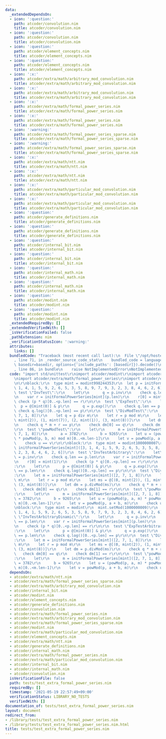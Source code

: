 ```yaml
---
data:
  _extendedDependsOn:
  - icon: ':question:'
    path: atcoder/convolution.nim
    title: atcoder/convolution.nim
  - icon: ':question:'
    path: atcoder/convolution.nim
    title: atcoder/convolution.nim
  - icon: ':question:'
    path: atcoder/element_concepts.nim
    title: atcoder/element_concepts.nim
  - icon: ':question:'
    path: atcoder/element_concepts.nim
    title: atcoder/element_concepts.nim
  - icon: ':x:'
    path: atcoder/extra/math/arbitrary_mod_convolution.nim
    title: atcoder/extra/math/arbitrary_mod_convolution.nim
  - icon: ':x:'
    path: atcoder/extra/math/arbitrary_mod_convolution.nim
    title: atcoder/extra/math/arbitrary_mod_convolution.nim
  - icon: ':x:'
    path: atcoder/extra/math/formal_power_series.nim
    title: atcoder/extra/math/formal_power_series.nim
  - icon: ':x:'
    path: atcoder/extra/math/formal_power_series.nim
    title: atcoder/extra/math/formal_power_series.nim
  - icon: ':warning:'
    path: atcoder/extra/math/formal_power_series_sparse.nim
    title: atcoder/extra/math/formal_power_series_sparse.nim
  - icon: ':warning:'
    path: atcoder/extra/math/formal_power_series_sparse.nim
    title: atcoder/extra/math/formal_power_series_sparse.nim
  - icon: ':x:'
    path: atcoder/extra/math/ntt.nim
    title: atcoder/extra/math/ntt.nim
  - icon: ':x:'
    path: atcoder/extra/math/ntt.nim
    title: atcoder/extra/math/ntt.nim
  - icon: ':x:'
    path: atcoder/extra/math/particular_mod_convolution.nim
    title: atcoder/extra/math/particular_mod_convolution.nim
  - icon: ':x:'
    path: atcoder/extra/math/particular_mod_convolution.nim
    title: atcoder/extra/math/particular_mod_convolution.nim
  - icon: ':question:'
    path: atcoder/generate_definitions.nim
    title: atcoder/generate_definitions.nim
  - icon: ':question:'
    path: atcoder/generate_definitions.nim
    title: atcoder/generate_definitions.nim
  - icon: ':question:'
    path: atcoder/internal_bit.nim
    title: atcoder/internal_bit.nim
  - icon: ':question:'
    path: atcoder/internal_bit.nim
    title: atcoder/internal_bit.nim
  - icon: ':question:'
    path: atcoder/internal_math.nim
    title: atcoder/internal_math.nim
  - icon: ':question:'
    path: atcoder/internal_math.nim
    title: atcoder/internal_math.nim
  - icon: ':question:'
    path: atcoder/modint.nim
    title: atcoder/modint.nim
  - icon: ':question:'
    path: atcoder/modint.nim
    title: atcoder/modint.nim
  _extendedRequiredBy: []
  _extendedVerifiedWith: []
  _isVerificationFailed: false
  _pathExtension: nim
  _verificationStatusIcon: ':warning:'
  attributes:
    links: []
  bundledCode: "Traceback (most recent call last):\n  File \"/opt/hostedtoolcache/Python/3.9.6/x64/lib/python3.9/site-packages/onlinejudge_verify/documentation/build.py\"\
    , line 71, in _render_source_code_stat\n    bundled_code = language.bundle(stat.path,\
    \ basedir=basedir, options={'include_paths': [basedir]}).decode()\n  File \"/opt/hostedtoolcache/Python/3.9.6/x64/lib/python3.9/site-packages/onlinejudge_verify/languages/nim.py\"\
    , line 86, in bundle\n    raise NotImplementedError\nNotImplementedError\n"
  code: "import std/unittest\r\nimport atcoder/modint\r\nimport atcoder/extra/math/ntt\r\
    \nimport atcoder/extra/math/formal_power_series\r\nimport atcoder/extra/math/formal_power_series_sparse\r\
    \n\r\nblock:\r\n  type mint = modint998244353\r\n  let p = initFormalPowerSeries[mint]([3,\
    \ 1, 4, 1, 5, 9, 2, 6, 5, 3, 5, 8, 9, 7, 9, 3, 2, 3, 8, 4, 6, 2, 6])\r\n\r\n \
    \ test \"InvTest\":\r\n    let\r\n      q = p.inv\r\n    check q.len == p.len\r\
    \n    var r = initFormalPowerSeries[mint](p.len)\r\n    r[0] = mint(1)\r\n   \
    \ check (p * q)[0..<p.len] == r\r\n\r\n  test \"ExpTest\":\r\n    let\r\n    \
    \  p = @[mint(0)] & p\r\n      q = p.exp()\r\n    check q.len == p.len\r\n   \
    \ check q.log()[0..<p.len] == p\r\n\r\n  test \"DivModTest\":\r\n    let m = initFormalPowerSeries[mint]([2,\
    \ 7, 1, 8])\r\n    let q = p div m\r\n    let r = p mod m\r\n    let ms = @[(0,\
    \ mint(2)), (1, mint(7)), (2, mint(1)), (3, mint(8))]\r\n    let dm = p.divMod(ms)\r\
    \n    check q * m + r == p\r\n    check dm[0] == q\r\n    check dm[1] == r\r\n\
    \r\n  test \"powModTest\":\r\n    let\r\n      m = initFormalPowerSeries[mint]([2,\
    \ 7, 1, 8])\r\n      a = 3782\r\n      b = 9265\r\n    let u = (powMod(p, a, m)\
    \ * powMod(p, b, m) mod m)[0..<m.len-1]\r\n    let v = powMod(p, a + b, m)\r\n\
    \    check u == v\r\n\r\nblock:\r\n  type mint = modint1000000007\r\n  let p =\
    \ initFormalPowerSeries[mint]([3, 1, 4, 1, 5, 9, 2, 6, 5, 3, 5, 8, 9, 7, 9, 3,\
    \ 2, 3, 8, 4, 6, 2, 6])\r\n  test \"InvTestArbitrary\":\r\n    let\r\n      q\
    \ = p.inv\r\n    check q.len == p.len\r\n    var r = initFormalPowerSeries[mint](p.len)\r\
    \n    r[0] = mint(1)\r\n    check (p * q)[0..<p.len] == r\r\n\r\n  test \"ExpTestArbitrary\"\
    :\r\n    let\r\n      p = @[mint(0)] & p\r\n      q = p.exp()\r\n    check q.len\
    \ == p.len\r\n    check q.log()[0..<p.len] == p\r\n\r\n  test \"DivModTestArbitrary\"\
    :\r\n    let m = initFormalPowerSeries[mint]([2, 7, 1, 8])\r\n    let q = p div\
    \ m\r\n    let r = p mod m\r\n    let ms = @[(0, mint(2)), (1, mint(7)), (2, mint(1)),\
    \ (3, mint(8))]\r\n    let dm = p.divMod(ms)\r\n    check q * m + r == p\r\n \
    \   check dm[0] == q\r\n    check dm[1] == r\r\n\r\n  test \"powModTestArbitrary\"\
    :\r\n    let\r\n      m = initFormalPowerSeries[mint]([2, 7, 1, 8])\r\n      a\
    \ = 3782\r\n      b = 9265\r\n    let u = (powMod(p, a, m) * powMod(p, b, m) mod\
    \ m)[0..<m.len-1]\r\n    let v = powMod(p, a + b, m)\r\n    check u == v\r\n\r\
    \nblock:\r\n  type mint = modint\r\n  mint.setMod(1000000009)\r\n  let p = initFormalPowerSeries[mint]([3,\
    \ 1, 4, 1, 5, 9, 2, 6, 5, 3, 5, 8, 9, 7, 9, 3, 2, 3, 8, 4, 6, 2, 6])\r\n  test\
    \ \"InvTestArbitraryDinamic\":\r\n    let\r\n      q = p.inv\r\n    check q.len\
    \ == p.len\r\n    var r = initFormalPowerSeries[mint](p.len)\r\n    r[0] = mint(1)\r\
    \n    check (p * q)[0..<p.len] == r\r\n\r\n  test \"ExpTestArbitraryDinamic\"\
    :\r\n    let\r\n      p = @[mint(0)] & p\r\n      q = p.exp()\r\n    check q.len\
    \ == p.len\r\n    check q.log()[0..<p.len] == p\r\n\r\n  test \"DivModTestArbitraryDinamic\"\
    :\r\n    let m = initFormalPowerSeries[mint]([2, 7, 1, 8])\r\n    let q = p div\
    \ m\r\n    let r = p mod m\r\n    let ms = @[(0, mint(2)), (1, mint(7)), (2, mint(1)),\
    \ (3, mint(8))]\r\n    let dm = p.divMod(ms)\r\n    check q * m + r == p\r\n \
    \   check dm[0] == q\r\n    check dm[1] == r\r\n\r\n  test \"powModTestArbitraryDinamic\"\
    :\r\n    let\r\n      m = initFormalPowerSeries[mint]([2, 7, 1, 8])\r\n      a\
    \ = 3782\r\n      b = 9265\r\n    let u = (powMod(p, a, m) * powMod(p, b, m) mod\
    \ m)[0..<m.len-1]\r\n    let v = powMod(p, a + b, m)\r\n    check u == v\r\n"
  dependsOn:
  - atcoder/extra/math/ntt.nim
  - atcoder/extra/math/formal_power_series_sparse.nim
  - atcoder/extra/math/arbitrary_mod_convolution.nim
  - atcoder/internal_bit.nim
  - atcoder/modint.nim
  - atcoder/element_concepts.nim
  - atcoder/generate_definitions.nim
  - atcoder/convolution.nim
  - atcoder/extra/math/formal_power_series.nim
  - atcoder/extra/math/arbitrary_mod_convolution.nim
  - atcoder/extra/math/formal_power_series_sparse.nim
  - atcoder/modint.nim
  - atcoder/extra/math/particular_mod_convolution.nim
  - atcoder/element_concepts.nim
  - atcoder/extra/math/ntt.nim
  - atcoder/generate_definitions.nim
  - atcoder/internal_math.nim
  - atcoder/extra/math/formal_power_series.nim
  - atcoder/extra/math/particular_mod_convolution.nim
  - atcoder/internal_bit.nim
  - atcoder/internal_math.nim
  - atcoder/convolution.nim
  isVerificationFile: false
  path: tests/test_extra_formal_power_series.nim
  requiredBy: []
  timestamp: '2021-05-19 22:57:49+09:00'
  verificationStatus: LIBRARY_NO_TESTS
  verifiedWith: []
documentation_of: tests/test_extra_formal_power_series.nim
layout: document
redirect_from:
- /library/tests/test_extra_formal_power_series.nim
- /library/tests/test_extra_formal_power_series.nim.html
title: tests/test_extra_formal_power_series.nim
---
```

